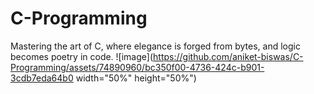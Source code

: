 # C-Programming
Mastering the art of C, where elegance is forged from bytes, and logic becomes poetry in code.
![image](https://github.com/aniket-biswas/C-Programming/assets/74890960/bc350f00-4736-424c-b901-3cdb7eda64b0 width="50%" height="50%")
